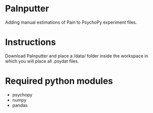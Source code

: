 # PaInputter
Adding manual estimations of Pain to PsychoPy experiment files.

# Instructions
Download PaInputter and place a /data/ folder inside the workspace in which you will place all .psydat files.

# Required python modules
- psychopy
- numpy
- pandas
